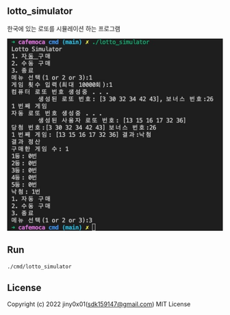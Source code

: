 ## lotto_simulator
한국에 있는 로또를 시뮬레이션 하는 프로그램

![demo](./demo.jpeg)

## Run
```bash
./cmd/lotto_simulator 
```

## License
Copyright (c) 2022 jiny0x01(sdk159147@gmail.com)
MIT License
